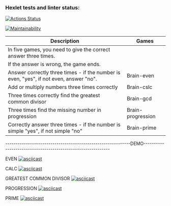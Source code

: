 ### Hexlet tests and linter status:
[![Actions Status](https://github.com/AntonLysachev/python-project-49/workflows/hexlet-check/badge.svg)](https://github.com/AntonLysachev/python-project-49/actions)

[![Maintainability](https://api.codeclimate.com/v1/badges/75f94e09cbcde3ded791/maintainability)](https://codeclimate.com/github/AntonLysachev/python-project-49/maintainability)

| Description                                                                           | Games                                         |
|---------------------------------------------------------------------------------------|-----------------------------------------------|
| In five games, you need to give the correct answer three times.                       |                                               |
| If the answer is wrong, the game ends.                                                |                                               |
| Answer correctly three times - if the number is even, "yes", if not even, answer "no".| Brain-even                                    |
| Add or multiply numbers three times correctly                                         | Brain-cslc                                    |
| Three times correctly find the greatest common divisor                                | Brain-gcd                                     |
| Three times find the missing number in progression                                    | Brain-progression                             |
| Correctly answer three times - if the number is simple "yes", if not simple "no"      | Brain-prime                                   |


-------------------------------------------------------------DEMO-------------------------------------------------------------


EVEN
[![asciicast](https://asciinema.org/a/SCG0ZXeJPR0lwzf6PFaaYRlvG.svg)](https://asciinema.org/a/SCG0ZXeJPR0lwzf6PFaaYRlvG)

CALC
[![asciicast](https://asciinema.org/a/t5hDUhvNBhnDTIEUuKXoHOcjY.svg)](https://asciinema.org/a/t5hDUhvNBhnDTIEUuKXoHOcjY)

GREATEST COMMON DIVISOR
[![asciicast](https://asciinema.org/a/dQH3AxNVFmKrqSrpowBMTD1Fl.svg)](https://asciinema.org/a/dQH3AxNVFmKrqSrpowBMTD1Fl)

PROGRESSION
[![asciicast](https://asciinema.org/a/XaDfEY7ulmotMDhZT9ZJ5A6hu.svg)](https://asciinema.org/a/XaDfEY7ulmotMDhZT9ZJ5A6hu)

PRIME
[![asciicast](https://asciinema.org/a/L4FfNxO11l9ut9n8BpjbE8MMv.svg)](https://asciinema.org/a/L4FfNxO11l9ut9n8BpjbE8MMv)